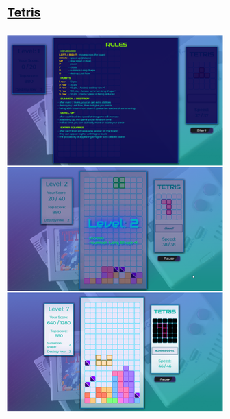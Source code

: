 # [Tetris](https://michal-w-dev.github.io/Tetris/)

<br>
<img src="imgs/readme1.png" width="700px">
<img src="imgs/readme2.png" width="700px">
<img src="imgs/readme4.png" width="700px">

